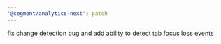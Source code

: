 ```yaml
---
'@segment/analytics-next': patch
---
```


fix change detection bug and add ability to detect tab focus loss events
